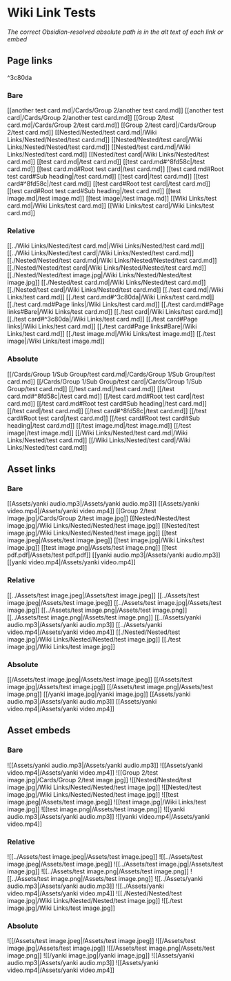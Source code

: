 # Wiki Link Tests

_The correct Obsidian-resolved absolute path is in the alt text of each link or embed_

## Page links

^3c80da

### Bare

[[another test card.md|/Cards/Group 2/another test card.md]]
[[another test card|/Cards/Group 2/another test card.md]]
[[Group 2/test card.md|/Cards/Group 2/test card.md]]
[[Group 2/test card|/Cards/Group 2/test card.md]]
[[Nested/Nested/test card.md|/Wiki Links/Nested/Nested/test card.md]]
[[Nested/Nested/test card|/Wiki Links/Nested/Nested/test card.md]]
[[Nested/test card.md|/Wiki Links/Nested/test card.md]]
[[Nested/test card|/Wiki Links/Nested/test card.md]]
[[test card.md|/test card.md]]
[[test card.md#^8fd58c|/test card.md]]
[[test card.md#Root test card|/test card.md]]
[[test card.md#Root test card#Sub heading|/test card.md]]
[[test card|/test card.md]]
[[test card#^8fd58c|/test card.md]]
[[test card#Root test card|/test card.md]]
[[test card#Root test card#Sub heading|/test card.md]]
[[test image.md|/test image.md]]
[[test image|/test image.md]]
[[Wiki Links/test card.md|/Wiki Links/test card.md]]
[[Wiki Links/test card|/Wiki Links/test card.md]]

### Relative

[[../Wiki Links/Nested/test card.md|/Wiki Links/Nested/test card.md]]
[[../Wiki Links/Nested/test card|/Wiki Links/Nested/test card.md]]
[[./Nested/Nested/test card.md|/Wiki Links/Nested/Nested/test card.md]]
[[./Nested/Nested/test card|/Wiki Links/Nested/Nested/test card.md]]
[[./Nested/Nested/test image.jpg|/Wiki Links/Nested/Nested/test image.jpg]]
[[./Nested/test card.md|/Wiki Links/Nested/test card.md]]
[[./Nested/test card|/Wiki Links/Nested/test card.md]]
[[./test card.md|/Wiki Links/test card.md]]
[[./test card.md#^3c80da|/Wiki Links/test card.md]]
[[./test card.md#Page links|/Wiki Links/test card.md]]
[[./test card.md#Page links#Bare|/Wiki Links/test card.md]]
[[./test card|/Wiki Links/test card.md]]
[[./test card#^3c80da|/Wiki Links/test card.md]]
[[./test card#Page links|/Wiki Links/test card.md]]
[[./test card#Page links#Bare|/Wiki Links/test card.md]]
[[./test image.md|/Wiki Links/test image.md]]
[[./test image|/Wiki Links/test image.md]]

### Absolute

[[/Cards/Group 1/Sub Group/test card.md|/Cards/Group 1/Sub Group/test card.md]]
[[/Cards/Group 1/Sub Group/test card|/Cards/Group 1/Sub Group/test card.md]]
[[/test card.md|/test card.md]]
[[/test card.md#^8fd58c|/test card.md]]
[[/test card.md#Root test card|/test card.md]]
[[/test card.md#Root test card#Sub heading|/test card.md]]
[[/test card|/test card.md]]
[[/test card#^8fd58c|/test card.md]]
[[/test card#Root test card|/test card.md]]
[[/test card#Root test card#Sub heading|/test card.md]]
[[/test image.md|/test image.md]]
[[/test image|/test image.md]]
[[/Wiki Links/Nested/test card.md|/Wiki Links/Nested/test card.md]]
[[/Wiki Links/Nested/test card|/Wiki Links/Nested/test card.md]]

## Asset links

### Bare

[[Assets/yanki audio.mp3|/Assets/yanki audio.mp3]]
[[Assets/yanki video.mp4|/Assets/yanki video.mp4]]
[[Group 2/test image.jpg|/Cards/Group 2/test image.jpg]]
[[Nested/Nested/test image.jpg|/Wiki Links/Nested/Nested/test image.jpg]]
[[Nested/test image.jpg|/Wiki Links/Nested/Nested/test image.jpg]]
[[test image.jpeg|/Assets/test image.jpeg]]
[[test image.jpg|/Wiki Links/test image.jpg]]
[[test image.png|/Assets/test image.png]]
[[test pdf.pdf|/Assets/test pdf.pdf]]
[[yanki audio.mp3|/Assets/yanki audio.mp3]]
[[yanki video.mp4|/Assets/yanki video.mp4]]

### Relative

[[../Assets/test image.jpeg|/Assets/test image.jpeg]]
[[../Assets/test image.jpeg|/Assets/test image.jpeg]]
[[../Assets/test image.jpg|/Assets/test image.jpg]]
[[../Assets/test image.png|/Assets/test image.png]]
[[../Assets/test image.png|/Assets/test image.png]]
[[../Assets/yanki audio.mp3|/Assets/yanki audio.mp3]]
[[../Assets/yanki video.mp4|/Assets/yanki video.mp4]]
[[./Nested/Nested/test image.jpg|/Wiki Links/Nested/Nested/test image.jpg]]
[[./test image.jpg|/Wiki Links/test image.jpg]]

### Absolute

[[/Assets/test image.jpeg|/Assets/test image.jpeg]]
[[/Assets/test image.jpg|/Assets/test image.jpg]]
[[/Assets/test image.png|/Assets/test image.png]]
[[/yanki image.jpg|/yanki image.jpg]]
[[Assets/yanki audio.mp3|/Assets/yanki audio.mp3]]
[[Assets/yanki video.mp4|/Assets/yanki video.mp4]]

## Asset embeds

### Bare

![[Assets/yanki audio.mp3|/Assets/yanki audio.mp3]]
![[Assets/yanki video.mp4|/Assets/yanki video.mp4]]
![[Group 2/test image.jpg|/Cards/Group 2/test image.jpg]]
![[Nested/Nested/test image.jpg|/Wiki Links/Nested/Nested/test image.jpg]]
![[Nested/test image.jpg|/Wiki Links/Nested/Nested/test image.jpg]]
![[test image.jpeg|/Assets/test image.jpeg]]
![[test image.jpg|/Wiki Links/test image.jpg]]
![[test image.png|/Assets/test image.png]]
![[yanki audio.mp3|/Assets/yanki audio.mp3]]
![[yanki video.mp4|/Assets/yanki video.mp4]]

### Relative

![[../Assets/test image.jpeg|/Assets/test image.jpeg]]
![[../Assets/test image.jpeg|/Assets/test image.jpeg]]
![[../Assets/test image.jpg|/Assets/test image.jpg]]
![[../Assets/test image.png|/Assets/test image.png]]
![[../Assets/test image.png|/Assets/test image.png]]
![[../Assets/yanki audio.mp3|/Assets/yanki audio.mp3]]
![[../Assets/yanki video.mp4|/Assets/yanki video.mp4]]
![[./Nested/Nested/test image.jpg|/Wiki Links/Nested/Nested/test image.jpg]]
![[./test image.jpg|/Wiki Links/test image.jpg]]

### Absolute

![[/Assets/test image.jpeg|/Assets/test image.jpeg]]
![[/Assets/test image.jpg|/Assets/test image.jpg]]
![[/Assets/test image.png|/Assets/test image.png]]
![[/yanki image.jpg|/yanki image.jpg]]
![[Assets/yanki audio.mp3|/Assets/yanki audio.mp3]]
![[Assets/yanki video.mp4|/Assets/yanki video.mp4]]
